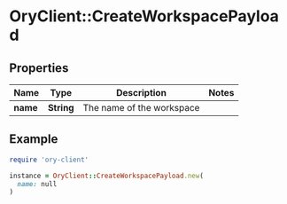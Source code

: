 # OryClient::CreateWorkspacePayload

## Properties

| Name | Type | Description | Notes |
| ---- | ---- | ----------- | ----- |
| **name** | **String** | The name of the workspace |  |

## Example

```ruby
require 'ory-client'

instance = OryClient::CreateWorkspacePayload.new(
  name: null
)
```

